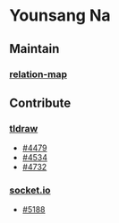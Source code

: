 # Younsang Na
## Maintain
### [relation-map](https://github.com/nayounsang/relation-map)
## Contribute
### [tldraw](https://github.com/tldraw/tldraw)
- [#4479](https://github.com/tldraw/tldraw/pull/4479)
- [#4534](https://github.com/tldraw/tldraw/pull/4534)
- [#4732](https://github.com/tldraw/tldraw/pull/4732)
### [socket.io](https://github.com/socketio/socket.io)
- [#5188](https://github.com/socketio/socket.io/pull/5188)
<!--
**nayounsang/nayounsang** is a ✨ _special_ ✨ repository because its `README.md` (this file) appears on your GitHub profile.

Here are some ideas to get you started:

- 🔭 I’m currently working on ...
- 🌱 I’m currently learning ...
- 👯 I’m looking to collaborate on ...
- 🤔 I’m looking for help with ...
- 💬 Ask me about ...
- 📫 How to reach me: ...
- 😄 Pronouns: ...
- ⚡ Fun fact: ...
-->


